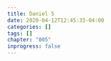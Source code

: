 ```yaml
---
title: Daniel 5
date: 2020-04-12T12:45:33-04:00
categories: []
tags: []
chapter: "005"
inprogress: false
---
```


